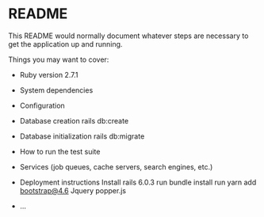 # README

This README would normally document whatever steps are necessary to get the
application up and running.

Things you may want to cover:

* Ruby version
    2.7.1

* System dependencies

* Configuration

    
* Database creation
    rails db:create

* Database initialization
    rails db:migrate

* How to run the test suite

* Services (job queues, cache servers, search engines, etc.)

* Deployment instructions
    Install rails 6.0.3
    run bundle install
    run yarn add bootstrap@4.6 Jquery popper.js
* ...
